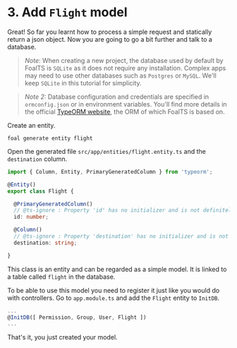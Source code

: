 # 3. Add `Flight` model

Great! So far you learnt how to process a simple request and statically return a json object. Now you are going to go a bit further and talk to a database.

> *Note*: When creating a new project, the database used by default by FoalTS is `SQLite` as it does not require any installation. Complex apps may need to use other databases such as `Postgres` or `MySQL`. We'll keep `SQLite` in this tutorial for simplicity.

> *Note 2:* Database configuration and credentials are specified in `ormconfig.json` or in environment variables. You'll find more details in the official [TypeORM website](http://typeorm.io/#/using-ormconfig), the ORM of which FoalTS is based on.

Create an entity.

```
foal generate entity flight
```

Open the generated file `src/app/entities/flight.entity.ts` and the `destination` column.

```typescript
import { Column, Entity, PrimaryGeneratedColumn } from 'typeorm';

@Entity()
export class Flight {

  @PrimaryGeneratedColumn()
  // @ts-ignore : Property 'id' has no initializer and is not definitely assigned in theconstructor.
  id: number;

  @Column()
  // @ts-ignore : Property 'destination' has no initializer and is not definitely assigned in theconstructor.
  destination: string;

}
```

This class is an entity and can be regarded as a simple model. It is linked to a table called `flight` in the database.

To be able to use this model you need to register it just like you would do with controllers. Go to `app.module.ts` and add the `Flight` entity to `InitDB`.

```typescript
...
@InitDB([ Permission, Group, User, Flight ])
...
```

That's it, you just created your model.